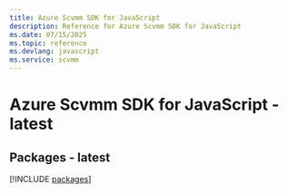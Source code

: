 ```yaml
---
title: Azure Scvmm SDK for JavaScript
description: Reference for Azure Scvmm SDK for JavaScript
ms.date: 07/15/2025
ms.topic: reference
ms.devlang: javascript
ms.service: scvmm
---
```

# Azure Scvmm SDK for JavaScript - latest
## Packages - latest
[!INCLUDE [packages](scvmm-index.md)]